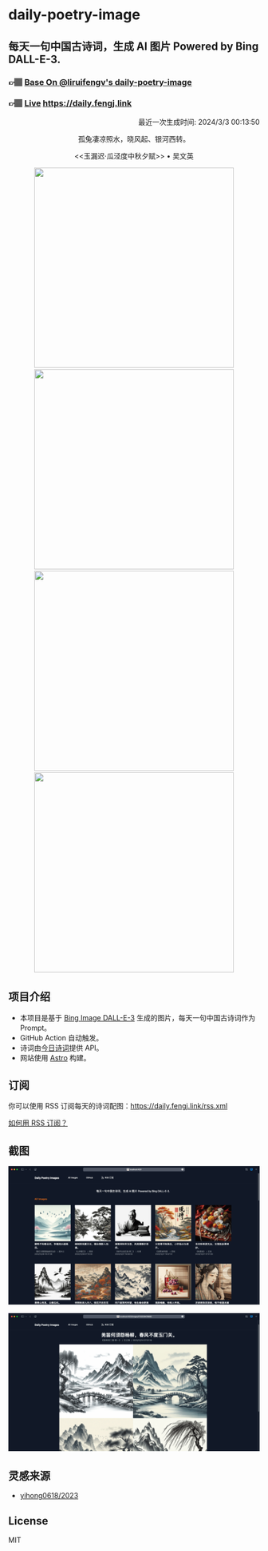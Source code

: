 
# daily-poetry-image

## 每天一句中国古诗词，生成 AI 图片 Powered by Bing DALL-E-3.

### 👉🏽 [Base On @liruifengv's daily-poetry-image](https://github.com/liruifengv/daily-poetry-image)

### 👉🏽 [Live](https://daily.fengj.link) https://daily.fengj.link

<p align="right">
  最近一次生成时间: 2024/3/3 00:13:50
</p>
<p align="center">
孤兔凄凉照水，晓风起、银河西转。
</p>
<p align="center">
<<玉漏迟·瓜泾度中秋夕赋>> • 吴文英
</p>
<p align="center">
<img src="https://tse2.mm.bing.net/th/id/OIG4.HXRdFy8f1plg8wepPEEm" height="400" width="400" />
<img src="https://tse1.mm.bing.net/th/id/OIG4.9KSSx2LpIAAJeAGCjhb0" height="400" width="400" />
<img src="https://tse2.mm.bing.net/th/id/OIG4.sMfMdOjryDY4nbtJm5Qw" height="400" width="400" />
<img src="https://tse4.mm.bing.net/th/id/OIG4.8O5Aa_PFAQ8WwqU.t8Nw" height="400" width="400" />
</p>

## 项目介绍

-   本项目是基于 [Bing Image DALL-E-3](https://www.bing.com/images/create) 生成的图片，每天一句中国古诗词作为 Prompt。
-   GitHub Action 自动触发。
-   诗词由[今日诗词](https://www.jinrishici.com/)提供 API。
-   网站使用 [Astro](https://astro.build) 构建。

## 订阅

你可以使用 RSS 订阅每天的诗词配图：https://daily.fengj.link/rss.xml

[如何用 RSS 订阅？](https://zhuanlan.zhihu.com/p/55026716)

## 截图

![图片列表](./screenshots/Snipaste_2023-12-28_21-00-26.png)

![图片详情](./screenshots/Snipaste_2023-12-28_21-00-53.png)

## 灵感来源

-   [yihong0618/2023](https://github.com/yihong0618/2023)

## License

MIT
